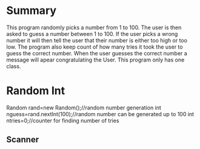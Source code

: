 # Summary
This program randomly picks a number from 1 to 100. The user is then asked to guess a number between 1 to 100. If the user picks a wrong number it will then tell the user that their number is either too high or too low. The program also keep count of how many tries it took the user to guess the correct number. When the user guesses the correct number a message will apear congratulating the User. This program only has one class.
# Random Int
Random rand=new Random();//random number generation
int nguess=rand.nextInt(100);//random number can be generated up to 100
int ntries=0;//counter for finding number of tries

## Scanner



